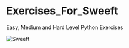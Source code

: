 # Exercises_For_Sweeft
Easy, Medium and Hard Level Python Exercises

![Sweeft](https://user-images.githubusercontent.com/86185251/224838918-f21bac65-8aa7-42da-8773-9692baee2c90.jpg)
